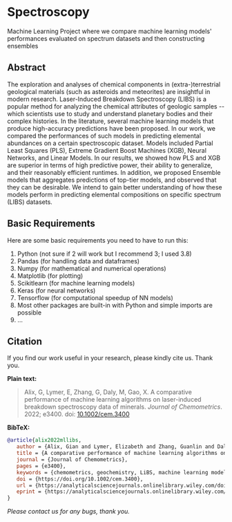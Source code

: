 # Spectroscopy
Machine Learning Project where we compare machine learning models' performances evaluated on spectrum datasets and then constructing ensembles

## Abstract
The exploration and analyses of chemical components in (extra-)terrestrial geological materials (such as asteroids and meteorites) are insightful in modern research. Laser-Induced Breakdown Spectroscopy (LIBS) is a popular method for analyzing the chemical attributes of geologic samples -- which scientists use to study and understand planetary bodies and their complex histories. In the literature, several machine learning models that produce high-accuracy predictions have been proposed. In our work, we compared the performances of such models in predicting elemental abundances on a certain spectroscopic dataset. Models included Partial Least Squares (PLS), Extreme Gradient Boost Machines (XGB), Neural Networks, and Linear Models. In our results, we showed how PLS and XGB are superior in terms of high predictive power, their ability to generalize, and their reasonably efficient runtimes. In addition, we proposed Ensemble models that aggregates predictions of top-tier models, and observed that they can be desirable. We intend to gain better understanding of how these models perform in predicting elemental compositions on specific spectrum (LIBS) datasets.

## Basic Requirements
Here are some basic requirements you need to have to run this:
1. Python (not sure if 2 will work but I recommend 3; I used 3.8)
2. Pandas (for handling data and dataframes)
3. Numpy (for mathematical and numerical operations)
4. Matplotlib (for plotting)
5. Scikitlearn (for machine learning models)
6. Keras (for neural networks)
7. Tensorflow (for computational speedup of NN models)
8. Most other packages are built-in with Python and simple imports are possible
9. ...

## Citation
If you find our work useful in your research, please kindly cite us. Thank you.

<b>Plain text:</b>

<blockquote>
Alix, G, Lymer, E, Zhang, G, Daly, M, Gao, X. A comparative performance of machine learning algorithms on laser-induced breakdown spectroscopy data of minerals. <i>Journal of Chemometrics</i>. 2022; e3400. doi: <a href="https://doi.org/10.1002/cem.3400">10.1002/cem.3400</a>
</blockquote>

<b>BibTeX:</b>
```bibtex
@article{alix2022mllibs,
   author = {Alix, Gian and Lymer, Elizabeth and Zhang, Guanlin and Daly, Michael and Gao, Xin},
   title = {A comparative performance of machine learning algorithms on laser-induced breakdown spectroscopy data of minerals},
   journal = {Journal of Chemometrics},
   pages = {e3400},
   keywords = {chemometrics, geochemistry, LiBS, machine learning models},
   doi = {https://doi.org/10.1002/cem.3400},
   url = {https://analyticalsciencejournals.onlinelibrary.wiley.com/doi/abs/10.1002/cem.3400},
   eprint = {https://analyticalsciencejournals.onlinelibrary.wiley.com/doi/pdf/10.1002/cem.3400}
}
```




<i> Please contact us for any bugs, thank you. </i>
